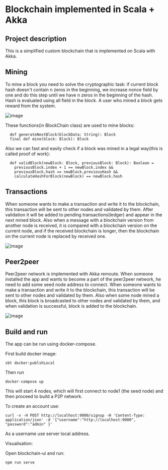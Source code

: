 # Blockchain implemented in Scala + Akka


Project description
-------------------
  
This is a simplified custom blockchain that is implemented on Scala with Akka.


Mining
------
To mine a block you need to solve the cryptographic task: 
if current block hash doesn't contain n zeros in the beginning, we increase nonce field by one and do this step until we have n zeros in the beginning
of the hash. Hash is evaluated using all field in the block. A user who mined a block gets reward from the system.


![image](https://user-images.githubusercontent.com/64196164/160470672-ac59612e-9e56-49d3-af92-6731fa405f22.png)


These functions(in BlockChain class) are used to mine blocks:


      def generateNextBlock(blockData: String): Block
      final def mine(block: Block): Block 
      

Also we can fast and easily check if a block was mined in a legal way(this is called proof of work):


      def validBlock(newBlock: Block, previousBlock: Block): Boolean =
        previousBlock.index + 1 == newBlock.index &&
        previousBlock.hash == newBlock.previousHash &&
        calculateHashForBlock(newBlock) == newBlock.hash
        

Transactions
------------
When someone wants to make a transaction and write it to the blockchain, this transaction will be sent to other nodes and validated by them.
After validation it will be added to pending transactions(ledger) and appear in the next mined block. Also when a message with a blockchain version from another node is received, it is compared with a blockchain version on the current node, and if the received blockchain is longer, then the blockchain on the current node is replaced by received one. 


![image](https://user-images.githubusercontent.com/64196164/160535194-84462207-419c-47dd-b1a0-b067d8b00993.png)



Peer2peer
---------
Peer2peer network is implemented with Akka remoute. When someone installed the app and wants to become a part of the peer2peer network, he need to add some seed node address to connect. 
When someone wants to make a transaction and write it to the blockchain, this transaction will be sent to other nodes and validated by them.
Also when some node mined a block, this block is broadcasted to other nodes and validated by them, and when validation is successful, block is added 
to the blockchain.


![image](https://user-images.githubusercontent.com/64196164/160535787-7aebc33e-0360-4239-a37f-9b9e6b00ce4d.png)




Build and run
-------------


The app can be run using docker-compose.

First build docker image:

    sbt docker:publshLocal


Then run

    docker-compose up

This will start 4 nodes, which will first connect to node1 (the seed node) and then proceed to build a P2P network.

To create an account use:

    curl -v -H POST http://localhost:9000/signup -H 'Content-Type: application/json' -d '{"username":"http://localhost:9000", "password":"admin" }'
    
As a username use server local address.

Visualisation:

Open  blockchain-ui and run:

    npm run serve
    
  
  

   


    
    
    

